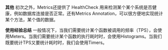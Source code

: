 **其他**
初次之外，Metrics还提供了 HealthCheck 用来检测某个某个系统是否健康，例如数据库连接是否正常。还有Metrics Annotation，可以很方便地实现统计某个方法，某个值的数据。

**使用经验总结**
一般情况下，当我们需要统计某个函数被调用的频率（TPS），会使用Meters。当我们需要统计某个函数的执行耗时时，会使用Histograms。当我们既要统计TPS又要统计耗时时，我们会使用Timers。
